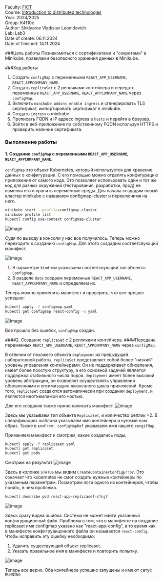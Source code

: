 Faculty: [FICT](https://fict.itmo.ru)<br>
Course: [Introduction to distributed technologies](https://github.com/itmo-ict-faculty/introduction-to-distributed-technologies)<br>
Year: 2024/2025<br>
Group: K4110c<br>
Author: Shklyarov Vladislav Leonidovich<br>
Lab: Lab3<br>
Date of create: 06.11.2024<br>
Date of finished: 14.11.2024<br>

###Цель работы
Познакомиться с сертификатами и "секретами" в Minikube, правилами безопасного хранения данных в Minikube.

###Ход работы
1) Создать `configMap` с переменными `REACT_APP_USERNAME`, `REACT_APPCOMPANY_NAME`.
2) Создать `replicaSet` с 2 репликами контейнера и передать переменные `REACT_APP_USERNAME`, `REACT_APPCOMPANY_NAME` через `configMap`.
3) Включить `minikube addons enable ingress` и сгенерировать TLS сертификат, импортировать сертификат в minikube.
4) Создать `ingress` в minikube
5) Прописать FQDN и IP адресс ingress в `hosts` и перейти в браузер.
6) Войти в веб-приложение по собственному FQDN используя HTTPS и проверить наличие сертификата.

### Выполнение работы
#### 1. Создание `configMap` с переменными `REACT_APP_USERNAME`, `REACT_APPCOMPANY_NAME`.
`configMap` это объект Kubernetes, который используется для хранение данных о конфигурации. С его помощью можно отделять конфигурацию приложения от самого кода. Это позволяет использовать один и тот же код для разных окружений (тестирования, разработки, прод) не изменяя его и хранить переменные среды.
Для начала создадим новый кластер minikube с названием configmap-cluster и переключимя на него.
```bash
minikube start --profile=configmap-cluster
minikube profile list
kubectl config use-context configmap-cluster
```
![image](https://github.com/user-attachments/assets/729b7e75-cfdc-4834-87eb-6678b4db94fc)

Cудя по выводу в консоли у нас все получилось. Теперь можно переходить к созданию `configMap`.
Для этого создадим соответсвующий манифест.

![image](https://github.com/user-attachments/assets/e5b8ce00-92d4-4a9b-bc12-a2c646fc72b9)

1. В параметре `kind` мы указываем соответсвующий тип объекта: `ConfigMap`.
2. В разделе `data` создаем переменные `REACT_APP_USERNAME`, `REACT_APPCOMPANY_NAME` и определяем их.

Теперь можно применить манифест и проверить, что все прошло успешно:

```bash
kubectl apply -f configmap.yaml
kubectl get configmap react-config -o yaml

```

![image](https://github.com/user-attachments/assets/edc14d0f-3b86-4ade-b99a-c326d8571801)

Все прошло без ошибок, `configMap` создан.

####2. Создание `replicaSet` с 2 репликами контейнера.
####Передача переменных `REACT_APP_USERNAME`, `REACT_APPCOMPANY_NAME` через `configMap`.

В отличии от похожего объекта `deployment` из предыдущей лабораторной работы, `replicaSet` представляет собой более "низкий" уровень управления контейнерами. Он не поддерживает обновления, имеет более простую структуру, а его основной задачей является поддержка стабильного числа подов. `deployment` имеет более высокий уровень абстракции, он позволяет осуществлять управления обновлениями и оптимизацию жизненного цикла приложений. Кроме того, `replicaSet` создаются автоматически при создании `deployment`, и являются неотъемлимой его частью.

Для его создания также нужно написать манифест.
![image](https://github.com/user-attachments/assets/8c77b10f-2bf3-4e04-921c-511e05ab9d50)

Здесь мы указываем тип объекта `ReplicaSet`, и количество реплик =2. В спецификациях шаблона указываем имя контейнера и нунжый нам образ. Также в `envFrom: configMapRef` указываем имя нашего `congifMap`.

Применяем манифест и смотрим, какие создались поды.

```bash
kubectl apply -f replicaset.yaml
kubectl get replicaset
kubectl get pods
```

Смотрим на результат
![image](https://github.com/user-attachments/assets/e95e72df-ec95-447a-adbd-07553b5cc40b)

Здесь в колонке `STATUS` мы видим `CreateContainerConfigError`. Это означает что kubernetes не смог создать нужные контейнеры по указанным параметрам. Посмотрим логи одного из контейнеров, чтобы понять, в чем проблема.
```bash
kubectl describe pod react-app-replicaset-cfnj7
``` 
![image](https://github.com/user-attachments/assets/bc7e8ec9-8baf-4dba-b9e9-f4ca625e68ba)

Здесь сразу видна ошибка. Система не может найти указанный конфигурационный файл. Проблема в том, что в манифесте на создание replicaset имя configmap указано как "react-app-config", в то время как в манифесте конфигруаицонного файла он называется `react-config`. Чтобы исправить эту ошибку необходимо:
1. Удалить существующий объект replicaset.
2. Указать правильное имя в манифесте и повторить попытку.

![image](https://github.com/user-attachments/assets/4c0bc9cc-c0c6-4168-a0ce-38a06fcf01e0)

Теперь все верно. Оба контейнера успешно запущены и имеют сатус `RUNNING`
